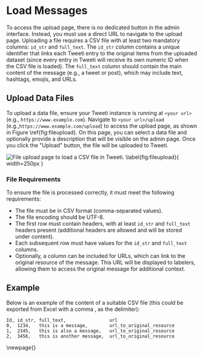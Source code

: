 
# Load Messages

To access the upload page, there is no dedicated button in the admin interface. Instead, you must use a direct URL to navigate to the upload page. Uploading a file requires a CSV file with at least two mandatory columns: `id_str` and `full_text`. The `id_str` column contains a unique identifier that links each Tweeti entry to the original items from the uploaded dataset (since every entry in Tweeti will receive its own numeric ID when the CSV file is loaded). The `full_text` column should contain the main content of the message (e.g., a tweet or post), which may include text, hashtags, emojis, and URLs.


## Upload Data Files

To upload a data file, ensure your Tweeti instance is running at `<your url>` (e.g., `https://www.example.com`). Navigate to `<your url>/upload` (e.g.,`https://www.example.com/upload`) to access the upload page, as shown in Figure \ref{fig:fileupload}. On this page, you can select a data file and optionally provide a description that will be visible on the admin page. Once you click the "Upload" button, the file will be uploaded to Tweeti.

![File upload page to load a CSV file in Tweeti. \label{fig:fileupload}](resources/images/upload.png){ width=250px }

### File Requirements

To ensure the file is processed correctly, it must meet the following requirements:

- The file must be in CSV format (comma-separated values).
- The file encoding should be UTF-8.
- The first row must contain headers, with at least `id_str` and `full_text` headers present (additional headers are allowed and will be stored under content).
- Each subsequent row must have values for the `id_str` and `full_text` columns.
- Optionally, a column can be included for URLs, which can link to the original resource of the message. This URL will be displayed to labelers, allowing them to access the original message for additional context.


## Example

Below is an example of the content of a suitable CSV file (this could be exported from Excel with a comma , as the delimiter):

```
Id, id_str, full_text,                url
0,  1234,   this is a message,        url_to_original_resource
1,  2345,   this is also a message,   url_to_original_resource
2,  3456,   this is another message,  url_to_original_resource
```



\newpage{}
